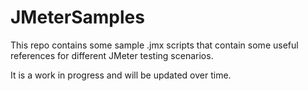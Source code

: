 # JMeterSamples
This repo contains some sample .jmx scripts that contain some useful references for different JMeter testing scenarios.

It is a work in progress and will be updated over time.

